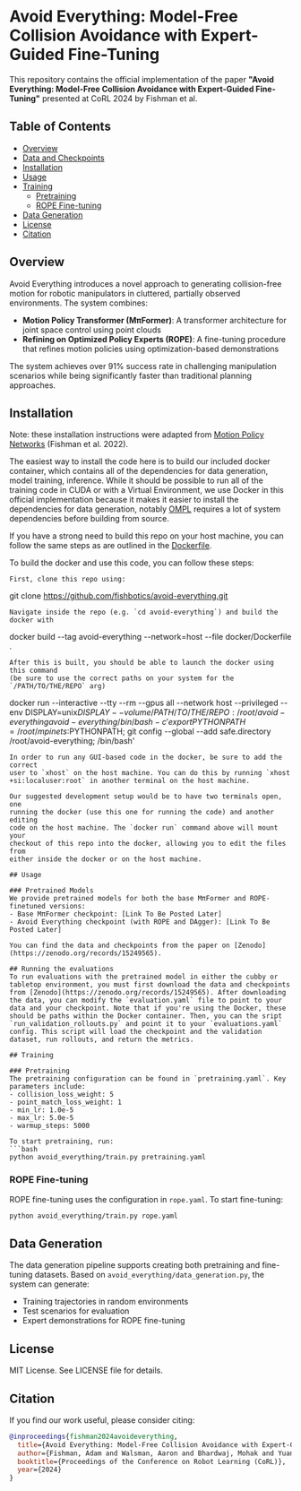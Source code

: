 # Avoid Everything: Model-Free Collision Avoidance with Expert-Guided Fine-Tuning

This repository contains the official implementation of the paper **"Avoid Everything: Model-Free Collision Avoidance with Expert-Guided Fine-Tuning"** presented at CoRL 2024 by Fishman et al.

## Table of Contents

- [Overview](#overview)
- [Data and Checkpoints](#data-and-checkpoints)
- [Installation](#installation)
- [Usage](#usage)
- [Training](#training)
  - [Pretraining](#pretraining)
  - [ROPE Fine-tuning](#rope-fine-tuning)
- [Data Generation](#data-generation)
- [License](#license)
- [Citation](#citation)

## Overview

Avoid Everything introduces a novel approach to generating collision-free motion for robotic manipulators in cluttered, partially observed environments. The system combines:

- **Motion Policy Transformer (MπFormer)**: A transformer architecture for joint space control using point clouds
- **Refining on Optimized Policy Experts (ROPE)**: A fine-tuning procedure that refines motion policies using optimization-based demonstrations

The system achieves over 91% success rate in challenging manipulation scenarios while being significantly faster than traditional planning approaches.

## Installation

Note: these installation instructions were adapted from [Motion Policy Networks](https://github.com/NVlabs/motion-policy-networks) (Fishman et al. 2022).

The easiest way to install the code here is to build our included docker container,
which contains all of the dependencies for data generation, model training,
inference. While it should be possible to run all of the training code in CUDA or with a Virtual Environment, we use Docker in this official implementation because it makes it easier to install the dependencies for data generation, notably [OMPL](https://ompl.kavrakilab.org/) requires a lot of system dependencies before building from source.

If you have a strong need to build this repo on your host machine, you can follow the same steps as are outlined in the [Dockerfile](docker/Dockerfile).

To build the docker and use this code, you can follow these steps:

```
First, clone this repo using:
```

git clone https://github.com/fishbotics/avoid-everything.git

```
Navigate inside the repo (e.g. `cd avoid-everything`) and build the docker with
```

docker build --tag avoid-everything --network=host --file docker/Dockerfile .

```
After this is built, you should be able to launch the docker using this command
(be sure to use the correct paths on your system for the `/PATH/TO/THE/REPO` arg)
```

docker run --interactive --tty --rm --gpus all --network host --privileged --env DISPLAY=unix$DISPLAY --volume /PATH/TO/THE/REPO:/root/avoid-everything avoid-everything /bin/bash -c 'export PYTHONPATH=/root/mpinets:$PYTHONPATH; git config --global --add safe.directory /root/avoid-everything; /bin/bash'

````
In order to run any GUI-based code in the docker, be sure to add the correct
user to `xhost` on the host machine. You can do this by running `xhost
+si:localuser:root` in another terminal on the host machine.

Our suggested development setup would be to have two terminals open, one
running the docker (use this one for running the code) and another editing
code on the host machine. The `docker run` command above will mount your
checkout of this repo into the docker, allowing you to edit the files from
either inside the docker or on the host machine.

## Usage

### Pretrained Models
We provide pretrained models for both the base MπFormer and ROPE-finetuned versions:
- Base MπFormer checkpoint: [Link To Be Posted Later]
- Avoid Everything checkpoint (with ROPE and DAgger): [Link To Be Posted Later]

You can find the data and checkpoints from the paper on [Zenodo](https://zenodo.org/records/15249565).

## Running the evaluations
To run evaluations with the pretrained model in either the cubby or tabletop environment, you must first download the data and checkpoints from [Zenodo](https://zenodo.org/records/15249565). After downloading the data, you can modify the `evaluation.yaml` file to point to your data and your checkpoint. Note that if you're using the Docker, these should be paths within the Docker container. Then, you can the sript `run_validation_rollouts.py` and point it to your `evaluations.yaml` config. This script will load the checkpoint and the validation dataset, run rollouts, and return the metrics.

## Training

### Pretraining
The pretraining configuration can be found in `pretraining.yaml`. Key parameters include:
- collision_loss_weight: 5
- point_match_loss_weight: 1
- min_lr: 1.0e-5
- max_lr: 5.0e-5
- warmup_steps: 5000

To start pretraining, run:
```bash
python avoid_everything/train.py pretraining.yaml
````

### ROPE Fine-tuning

ROPE fine-tuning uses the configuration in `rope.yaml`. To start fine-tuning:

```bash
python avoid_everything/train.py rope.yaml
```

## Data Generation

The data generation pipeline supports creating both pretraining and fine-tuning datasets. Based on `avoid_everything/data_generation.py`, the system can generate:

- Training trajectories in random environments
- Test scenarios for evaluation
- Expert demonstrations for ROPE fine-tuning

## License

MIT License. See LICENSE file for details.

## Citation

If you find our work useful, please consider citing:

```bibtex
@inproceedings{fishman2024avoideverything,
  title={Avoid Everything: Model-Free Collision Avoidance with Expert-Guided Fine-Tuning},
  author={Fishman, Adam and Walsman, Aaron and Bhardwaj, Mohak and Yuan, Wentao and Sundaralingam, Balakumar and Boots, Byron and Fox, Dieter},
  booktitle={Proceedings of the Conference on Robot Learning (CoRL)},
  year={2024}
}

```

